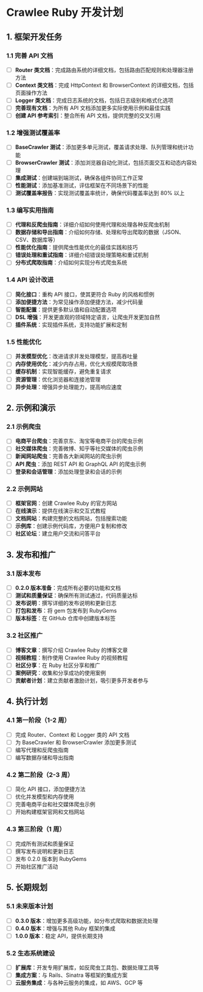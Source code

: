 # Crawlee Ruby 开发计划

## 1. 框架开发任务

### 1.1 完善 API 文档
- [ ] **Router 类文档**：完成路由系统的详细文档，包括路由匹配规则和处理器注册方法
- [ ] **Context 类文档**：完成 HttpContext 和 BrowserContext 的详细文档，包括页面操作方法
- [ ] **Logger 类文档**：完成日志系统的文档，包括日志级别和格式化选项
- [ ] **完善现有文档**：为所有 API 文档添加更多实际使用示例和最佳实践
- [ ] **创建 API 参考索引**：整合所有 API 文档，提供完整的交叉引用

### 1.2 增强测试覆盖率
- [ ] **BaseCrawler 测试**：添加更多单元测试，覆盖请求处理、队列管理和统计功能
- [ ] **BrowserCrawler 测试**：添加浏览器自动化测试，包括页面交互和动态内容处理
- [ ] **集成测试**：创建端到端测试，确保各组件协同工作正常
- [ ] **性能测试**：添加基准测试，评估框架在不同场景下的性能
- [ ] **测试覆盖率报告**：实现测试覆盖率统计，确保代码覆盖率达到 80% 以上

### 1.3 编写实用指南
- [ ] **代理和反爬虫指南**：详细介绍如何使用代理和处理各种反爬虫机制
- [ ] **数据存储和导出指南**：介绍如何存储、处理和导出爬取的数据（JSON、CSV、数据库等）
- [ ] **性能优化指南**：提供爬虫性能优化的最佳实践和技巧
- [ ] **错误处理和重试指南**：详细介绍错误处理策略和重试机制
- [ ] **分布式爬取指南**：介绍如何实现分布式爬虫系统

### 1.4 API 设计改进
- [ ] **简化接口**：重构 API 接口，使其更符合 Ruby 的风格和惯例
- [ ] **添加便捷方法**：为常见操作添加便捷方法，减少代码量
- [ ] **智能配置**：提供更多默认值和自动配置选项
- [ ] **DSL 增强**：开发更直观的领域特定语言，让爬虫开发更加自然
- [ ] **插件系统**：实现插件系统，支持功能扩展和定制

### 1.5 性能优化
- [ ] **并发模型优化**：改进请求并发处理模型，提高吞吐量
- [ ] **内存使用优化**：减少内存占用，优化大规模爬取场景
- [ ] **缓存机制**：实现智能缓存，避免重复请求
- [ ] **资源管理**：优化浏览器和连接池管理
- [ ] **异步处理**：增强异步处理能力，提高响应速度

## 2. 示例和演示

### 2.1 示例爬虫
- [ ] **电商平台爬虫**：完善京东、淘宝等电商平台的爬虫示例
- [ ] **社交媒体爬虫**：完善微博、知乎等社交媒体的爬虫示例
- [ ] **新闻网站爬虫**：完善各大新闻网站的爬虫示例
- [ ] **API 爬虫**：添加 REST API 和 GraphQL API 的爬虫示例
- [ ] **登录和会话管理**：添加处理登录和会话的示例

### 2.2 示例网站
- [ ] **框架官网**：创建 Crawlee Ruby 的官方网站
- [ ] **在线演示**：提供在线演示和交互式教程
- [ ] **文档网站**：构建完整的文档网站，包括搜索功能
- [ ] **示例库**：创建示例代码库，方便用户复制和修改
- [ ] **社区论坛**：建立用户交流和问答平台

## 3. 发布和推广

### 3.1 版本发布
- [ ] **0.2.0 版本准备**：完成所有必要的功能和文档
- [ ] **测试和质量保证**：确保所有测试通过，代码质量达标
- [ ] **发布说明**：撰写详细的发布说明和更新日志
- [ ] **打包和发布**：将 gem 包发布到 RubyGems
- [ ] **版本标签**：在 GitHub 仓库中创建版本标签

### 3.2 社区推广
- [ ] **博客文章**：撰写介绍 Crawlee Ruby 的博客文章
- [ ] **视频教程**：制作使用 Crawlee Ruby 的视频教程
- [ ] **社区分享**：在 Ruby 社区分享和推广
- [ ] **案例研究**：收集和分享成功的使用案例
- [ ] **贡献者计划**：建立贡献者激励计划，吸引更多开发者参与

## 4. 执行计划

### 4.1 第一阶段（1-2 周）
- [ ] 完成 Router、Context 和 Logger 类的 API 文档
- [ ] 为 BaseCrawler 和 BrowserCrawler 添加更多测试
- [ ] 编写代理和反爬虫指南
- [ ] 编写数据存储和导出指南

### 4.2 第二阶段（2-3 周）
- [ ] 简化 API 接口，添加便捷方法
- [ ] 优化并发模型和内存使用
- [ ] 完善电商平台和社交媒体爬虫示例
- [ ] 开始构建框架官网和文档网站

### 4.3 第三阶段（1 周）
- [ ] 完成所有测试和质量保证
- [ ] 撰写发布说明和更新日志
- [ ] 发布 0.2.0 版本到 RubyGems
- [ ] 开始社区推广活动

## 5. 长期规划

### 5.1 未来版本计划
- [ ] **0.3.0 版本**：增加更多高级功能，如分布式爬取和数据流处理
- [ ] **0.4.0 版本**：增强与其他 Ruby 框架的集成
- [ ] **1.0.0 版本**：稳定 API，提供长期支持

### 5.2 生态系统建设
- [ ] **扩展库**：开发专用扩展库，如反爬虫工具包、数据处理工具等
- [ ] **集成方案**：与 Rails、Sinatra 等框架的集成方案
- [ ] **云服务集成**：与各种云服务的集成，如 AWS、GCP 等